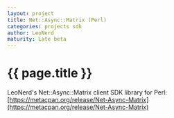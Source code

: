 ```yaml
---
layout: project
title: Net::Async::Matrix (Perl) 
categories: projects sdk
author: LeoNerd
maturity: Late beta
---
```


# {{ page.title }}
LeoNerd's Net::Async::Matrix client SDK library for Perl: [https://metacpan.org/release/Net-Async-Matrix](https://metacpan.org/release/Net-Async-Matrix)
